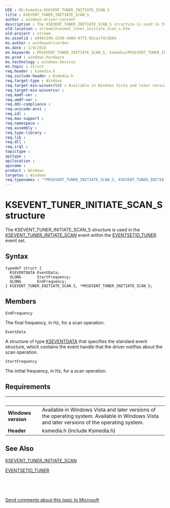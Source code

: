 ```yaml
---
UID : NS:ksmedia.KSEVENT_TUNER_INITIATE_SCAN_S
title : KSEVENT_TUNER_INITIATE_SCAN_S
author : windows-driver-content
description : The KSEVENT_TUNER_INITIATE_SCAN_S structure is used in the KSEVENT_TUNER_INITIATE_SCAN event within the EVENTSETID_TUNER event set.
old-location : stream\ksevent_tuner_initiate_scan_s.htm
old-project : stream
ms.assetid : e690c596-d339-4489-97f3-02cacfdc5b04
ms.author : windowsdriverdev
ms.date : 1/9/2018
ms.keywords : PKSEVENT_TUNER_INITIATE_SCAN_S, ksmedia/PKSEVENT_TUNER_INITIATE_SCAN_S, PKSEVENT_TUNER_INITIATE_SCAN_S structure pointer [Streaming Media Devices], KSEVENT_TUNER_INITIATE_SCAN_S structure [Streaming Media Devices], stream.ksevent_tuner_initiate_scan_s, vidcapstruct_569c5d77-3ec5-48ed-bf87-0c41297d8f9b.xml, *PKSEVENT_TUNER_INITIATE_SCAN_S, ksmedia/KSEVENT_TUNER_INITIATE_SCAN_S, KSEVENT_TUNER_INITIATE_SCAN_S
ms.prod : windows-hardware
ms.technology : windows-devices
ms.topic : struct
req.header : ksmedia.h
req.include-header : Ksmedia.h
req.target-type : Windows
req.target-min-winverclnt : Available in Windows Vista and later versions of the operating system.
req.target-min-winversvr : 
req.kmdf-ver : 
req.umdf-ver : 
req.ddi-compliance : 
req.unicode-ansi : 
req.idl : 
req.max-support : 
req.namespace : 
req.assembly : 
req.type-library : 
req.lib : 
req.dll : 
req.irql : 
topictype : 
apitype : 
apilocation : 
apiname : 
product : Windows
targetos : Windows
req.typenames : "*PKSEVENT_TUNER_INITIATE_SCAN_S, KSEVENT_TUNER_INITIATE_SCAN_S"
---
```


# KSEVENT_TUNER_INITIATE_SCAN_S structure
The KSEVENT_TUNER_INITIATE_SCAN_S structure is used in the <a href="https://msdn.microsoft.com/library/windows/hardware/ff561898">KSEVENT_TUNER_INITIATE_SCAN</a> event within the <a href="https://msdn.microsoft.com/library/windows/hardware/ff559566">EVENTSETID_TUNER</a> event set.

## Syntax
````
typedef struct {
  KSEVENTDATA EventData;
  ULONG       StartFrequency;
  ULONG       EndFrequency;
} KSEVENT_TUNER_INITIATE_SCAN_S, *PKSEVENT_TUNER_INITIATE_SCAN_S;
````

## Members


`EndFrequency`

The final frequency, in Hz, for a scan operation.

`EventData`

A structure of type <a href="..\ks\ns-ks-kseventdata.md">KSEVENTDATA</a> that specifies the standard event structure, which contains the event handle that the driver notifies about the scan operation.

`StartFrequency`

The initial frequency, in Hz, for a scan operation.


## Requirements
| &nbsp; | &nbsp; |
| ---- |:---- |
| **Windows version** | Available in Windows Vista and later versions of the operating system. Available in Windows Vista and later versions of the operating system. |
| **Header** | ksmedia.h (include Ksmedia.h) |

## See Also

<a href="https://msdn.microsoft.com/library/windows/hardware/ff561898">KSEVENT_TUNER_INITIATE_SCAN</a>

<a href="https://msdn.microsoft.com/library/windows/hardware/ff559566">EVENTSETID_TUNER</a>

 

 

<a href="mailto:wsddocfb@microsoft.com?subject=Documentation%20feedback [stream\stream]:%20KSEVENT_TUNER_INITIATE_SCAN_S structure%20 RELEASE:%20(1/9/2018)&amp;body=%0A%0APRIVACY STATEMENT%0A%0AWe use your feedback to improve the documentation. We don't use your email address for any other purpose, and we'll remove your email address from our system after the issue that you're reporting is fixed. While we're working to fix this issue, we might send you an email message to ask for more info. Later, we might also send you an email message to let you know that we've addressed your feedback.%0A%0AFor more info about Microsoft's privacy policy, see http://privacy.microsoft.com/en-us/default.aspx." title="Send comments about this topic to Microsoft">Send comments about this topic to Microsoft</a>
